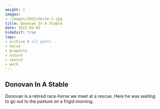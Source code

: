 ```yaml
---
weight: 1
images:
- /images/2022/Horse-2.jpg
title: Donovan In A Stable
date: 2022-03-01
hideExif: true
tags:
- archive # all posts
- horse
- graphite
- nature
- sketch
- work
---
```


## Donovan In A Stable

Donovan is a retired race-horse we meet at a rescue. Here he was waiting to go out to the pasture on a frigid morning.

